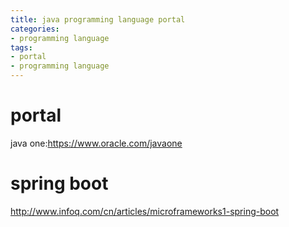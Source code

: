 ```yaml
---
title: java programming language portal
categories:
- programming language
tags:
- portal
- programming language
---
```


#  portal

java one:https://www.oracle.com/javaone

# spring boot
http://www.infoq.com/cn/articles/microframeworks1-spring-boot
